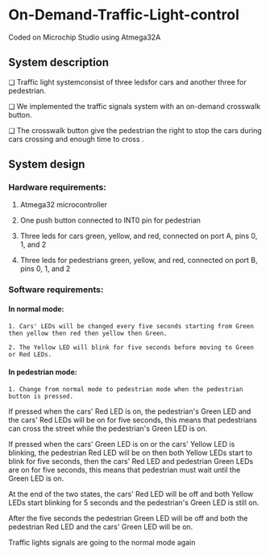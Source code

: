 # On-Demand-Traffic-Light-control

 Coded on Microchip Studio using Atmega32A

## System description
  ❑ Traffic light systemconsist of three ledsfor cars and another three for pedestrian.

  ❑ We implemented the traffic signals system with an on-demand crosswalk button.

  ❑ The crosswalk button give the pedestrian the right to stop the cars during cars crossing and 
    enough time to cross .

## System design

### Hardware requirements:
  1. Atmega32 microcontroller

  2. One push button connected to INT0 pin for pedestrian

  3. Three leds for cars green, yellow, and red, connected on port A, pins 0, 1, and 2

  4. Three leds for pedestrians  green, yellow, and red, connected on port B, pins 0, 1, and 2

### Software requirements:

  #### In normal mode:
    1. Cars' LEDs will be changed every five seconds starting from Green then yellow then red then yellow then Green.

    2. The Yellow LED will blink for five seconds before moving to Green or Red LEDs.

#### In pedestrian mode:
    1. Change from normal mode to pedestrian mode when the pedestrian button is pressed.

If pressed when the cars' Red LED is on, the pedestrian's Green LED and the cars' Red LEDs will be on for five seconds, this means that pedestrians can cross the street while the pedestrian's Green LED is on.

If pressed when the cars' Green LED is on or the cars' Yellow LED is blinking, the pedestrian Red LED will be on then both Yellow LEDs start to blink for five seconds, then the cars' Red LED and pedestrian Green LEDs are on for five seconds, this means that pedestrian must wait until the Green LED is on.

At the end of the two states, the cars' Red LED will be off and both Yellow LEDs start blinking for 5 seconds and the pedestrian's Green LED is still on.

After the five seconds the pedestrian Green LED will be off and both the pedestrian Red LED and the cars' Green LED will be on.

Traffic lights signals are going to the normal mode again

